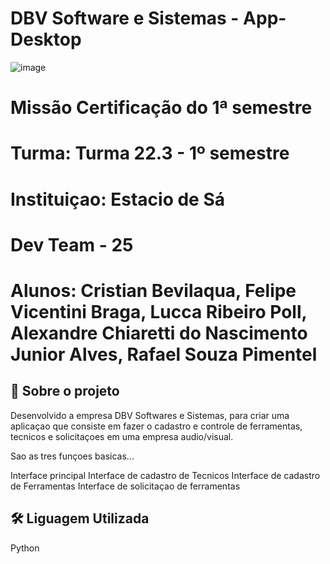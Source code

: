 # DBV Software e Sistemas - App-Desktop

![image](https://user-images.githubusercontent.com/104402733/196836852-c3d584c4-1e24-4ab3-91c9-ffb8d80ef98c.png)

# Missão Certificação do 1ª semestre
# Turma: Turma 22.3 - 1º semestre
# Instituiçao: Estacio de Sá
# Dev Team - 25
# Alunos: Cristian Bevilaqua, Felipe Vicentini Braga, Lucca Ribeiro Poll, Alexandre Chiaretti do Nascimento Junior Alves, Rafael Souza Pimentel

## 🚀 Sobre o projeto

Desenvolvido a empresa DBV Softwares e Sistemas, para criar uma aplicaçao que consiste em fazer o cadastro e controle de ferramentas, tecnicos e solicitaçoes 
em uma empresa audio/visual.

Sao as tres funçoes basicas...

Interface principal 
Interface de cadastro de Tecnicos
Interface de cadastro de Ferramentas
Interface de solicitaçao de ferramentas



## 🛠 Liguagem Utilizada
Python
